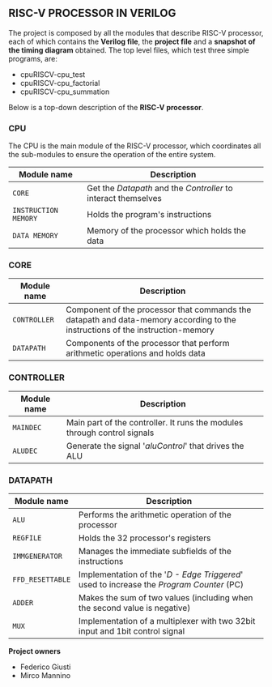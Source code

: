 ## RISC-V PROCESSOR IN VERILOG
The project is composed by all the modules that describe RISC-V processor, each of which contains the __Verilog file__, the __project file__ and a __snapshot of the timing diagram__ obtained.
The top level files, which test three simple programs, are:
* cpuRISCV-cpu_test
* cpuRISCV-cpu_factorial
* cpuRISCV-cpu_summation

Below is a top-down description of the __RISC-V processor__.
### CPU
The CPU is the main module of the RISC-V processor, which coordinates all the sub-modules to ensure the operation of the entire system.

Module name | Description
--- | ----
`CORE` | Get the _Datapath_ and the _Controller_ to interact themselves
`INSTRUCTION MEMORY` |Holds the program's instructions
`DATA MEMORY` | Memory of the processor which holds the data

### CORE
Module name | Description
--- | ----
`CONTROLLER` | Component of the processor that commands the datapath and data-memory according to the instructions of the instruction-memory
`DATAPATH` |Components of the processor that perform arithmetic operations and holds data

### CONTROLLER
Module name | Description
--- | ----
`MAINDEC` | Main part of the controller. It runs the modules through control signals
`ALUDEC` |Generate the signal '_aluControl_' that drives the ALU

### DATAPATH
Module name | Description
--- | ----
`ALU` | Performs the arithmetic operation of the processor
`REGFILE` |Holds the 32 processor's registers
`IMMGENERATOR` | Manages the immediate subfields of the instructions
`FFD_RESETTABLE` |Implementation of the '_D - Edge Triggered_' used to increase the _Program Counter_ (PC)
`ADDER` | Makes the sum of two values (including when the second value is negative)
`MUX` |Implementation of a multiplexer with two 32bit input and 1bit control signal

__Project owners__
* Federico Giusti
*  Mirco Mannino
